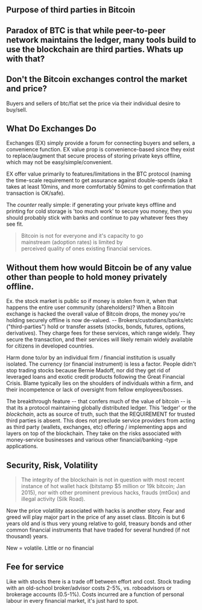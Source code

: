 
## Purpose of third parties in Bitcoin 


Paradox of BTC is that while peer-to-peer network maintains the ledger, many tools build to use the blockchain are third parties.  Whats up with that?
-----------------
## Don't the Bitcoin exchanges control the market and price? 
Buyers and sellers of btc/fiat set the price via their individual desire to buy/sell. 

## What Do Exchanges Do
Exchanges (EX) simply provide a forum for connecting buyers and sellers, a convenience function.  EX value prop is convenience-based since they exist to replace/augment that secure process of storing private keys offline, which may not be easy/simple/convenient.  


EX offer value primarily to features/limitations in the BTC protocol (naming the time-scale requirement to get assurance against double-spends (aka it takes at least 10mins, and more comfortably 50mins to get confirmation that transaction is OK/safe).  

The *counter* really simple: if generating your private keys offline and printing for cold storage is 'too much work' to secure you money, then you should probably stick with banks and continue to pay whatever fees they see fit. 

> Bitcoin is not for everyone and it's capacity to go  
> mainstream (adoption rates) is limited by  
> perceived quality of ones existing financial services.  

## Without them how would Bitcoin be of any value other than people to hold money privately offline. 

Ex. the stock market is public so if money is stolen from it, when that happens the entire user community (shareholders)?  When a Bitcoin exchange is hacked the overall value of Bitcoin drops, the money you're holding securely offline is now de-valued.
-- Brokers/custodians/banks/etc ("third-parties") hold or transfer assets (stocks, bonds, futures, options, derivatives).  They charge fees for these services, which range widely.  They secure the transaction, and their services will likely remain widely available for citizens in developed countries.   

Harm done to/or by an individual firm / financial institution is usually isolated.  The currency (or financial instrument) is less a factor.  People didn't stop trading stocks because Bernie Madoff, nor did they get rid of leveraged loans and exotic credit products following the Great Financial Crisis. Blame typically lies on the shoulders of individuals within a firm, and their incompetence or lack of oversight from fellow employees/bosses. 

The breakthrough feature -- that confers much of the value of bitcoin -- is that its a protocol maintaining globally distributed ledger.  This 'ledger' or the *blockchain*, acts as source of truth, such that the REQUIREMENT for trusted third parties is absent.  This does not preclude service providers from acting as third party (wallets, exchanges, etc) offering / implementing apps and layers on top of the blockchain.  They take on the risks associated with money-service businesses and various other financial/banking -type applications. 

## Security, Risk, Volatility 
> The integrity of the blockchain is not in question with most recent instance of hot wallet hack (bitstamp $5 million or 19k bitcoin; Jan 2015), nor with other prominent previous hacks, frauds (mtGox) and illegal activity (Silk Road). 

Now the price volatility associated with hacks is another story.  Fear and greed will play major part in the price of any asset class.  Bitcoin is but 6 years old and is thus very young relative to gold, treasury bonds and other common financial instruments that have traded for several hundred (if not thousand) years.

New = volatile.  Little or no financial 

## Fee for service 
Like with stocks there is a trade off between effort and cost.  Stock trading with an old-school broker/advisor costs 2-5%, vs. roboadvisors or brokerage accounts (0.5-1%).  Costs incurred are a function of personal labour in every financial market, it's just hard to spot.
